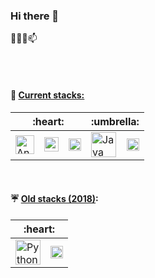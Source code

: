 ### Hi there 👋
👯🌱🌱📫
<!--
**borisBelloc/borisBelloc** is a ✨ _special_ ✨ repository because its `README.md` (this file) appears on your GitHub profile.

Here are some ideas to get you started:

- 🔭 I’m currently working on ...
- 🌱 I’m currently learning ...
- 👯 I’m looking to collaborate on ...
- 🤔 I’m looking for help with ...
- 💬 Ask me about ...
- 📫 How to reach me: ...
- 😄 Pronouns: ...
- ⚡ Fun fact: ...
-->

<br><br>

#### :wave: <ins>Current stacks:</ins>

<table>
    <thead>
        <tr>
            <th colspan=3 >:heart:</th>
            <th colspan=2 >:umbrella:</th>
        </tr>
    </thead>
    <tbody>
        <tr>
            <td><img height="30" src="https://angular.io/assets/images/logos/angular/angular.svg" alt="Angular"></td>
            <td><img height="23" src="https://upload.wikimedia.org/wikipedia/commons/thumb/6/6a/JavaScript-logo.png/600px-JavaScript-logo.png" alt="JavaScript"></td>
            <td><img height="20" src="https://upload.wikimedia.org/wikipedia/commons/thumb/f/fd/JQuery-Logo.svg/524px-JQuery-Logo.svg.png" alt="jQuery"></td>
            <td><img height="40" src="https://upload.wikimedia.org/wikipedia/fr/thumb/2/2e/Java_Logo.svg/322px-Java_Logo.svg.png" alt="Java"></td>
            <td><img height="20" src="https://spring.io/images/spring-logo-9146a4d3298760c2e7e49595184e1975.svg" alt="Spring"></td>
        </tr>
    </tbody>
</table>

<br>

#### :umbrella: <ins>Old stacks (2018)</ins>:
<table>
    <thead>
        <tr>
            <th colspan=3>:heart:</th>
        </tr>
    </thead>
    <tbody>
        <tr>
            <td><img height="40" src="https://www.python.org/static/community_logos/python-logo.png" alt="Python"></td>
            <td><img height="20" src="https://static.djangoproject.com/img/logos/django-logo-positive.png" alt="Django"></td>
        </tr>
    </tbody>
</table>


<br><br><br>
